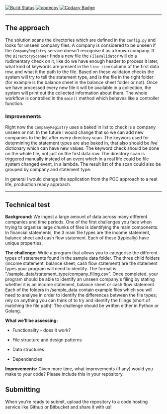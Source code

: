 [![Build Status](https://travis-ci.org/dev-11/valsys-backend-tech-test.svg?branch=master)](https://travis-ci.org/dev-11/valsys-backend-tech-test)
[![codecov](https://codecov.io/gh/dev-11/valsys-backend-tech-test/branch/master/graph/badge.svg)](https://codecov.io/gh/dev-11/valsys-backend-tech-test)
[![Codacy Badge](https://api.codacy.com/project/badge/Grade/0c5c148925e04728a06df0a44d2ab43f)](https://www.codacy.com/manual/dev-11/valsys-backend-tech-test?utm_source=github.com&amp;utm_medium=referral&amp;utm_content=dev-11/valsys-backend-tech-test&amp;utm_campaign=Badge_Grade)

---

## The approach

The solution scans the directories which are defined in the `config.py` and looks for unseen company files. A company is considered to be unseen if the `CompanyRegistry` service doesn't recognise it as a known company. If the `DirectoryScanner` finds a new file the `FileValidator` will do a rudimentary check on it, like do we have enough header to process it later, what kind of keywords are present in the `line item` column of the first data row, and what it the path to the file. Based on these validaton checks the system will try to tell the statement type, and is the file in the right folder (for example is the balance sheet in the balance sheet folder or not). Once we have processed every new file it will be available in a collection, the system will print out the collected information about them. The whole workflow is controlled in the `main()` method which behaves like a controller function.

### Improvements
Right now the `CompanyRegistry` uses a baked in list to check is a company unseen or not. In the future I would change that so we can add new companies to the list after every directory scan. The keywors used for determining the statement types are also baked in, that also should be _live_ dictionary which can have new values. The keyword check should be done on the whole file, not just on the first data row. The directory scan is triggered manually instead of an event which in a real life could be file system changed event, in a lambda. The result list of the scan could also be grouped by company and statement type. 

In general I would change the application from the POC approach to a real life, production ready approach. 

---

## Technical test


**Background:** We ingest a large amount of data across many different companies and time periods. One of the first challenges you face when trying to organise large chunks of files is identifying the main components. In financial statements, the 3 main file types are the income statement, balance sheet and cash flow statement. Each of these (typically) have unique properties.


**The challenge:** Write a program that allows you to categorise the different types of statements found in the sample data folder. The three child folders (income statement, balance sheet, cash flow statement) are the statement types your program will need to identify. The format is "/sample_data/statement_type/company_filing.csv". Once completed, your program should be able to identify an unseen company's filing by stating whether it is an income statement, balance sheet or cash flow statement. Each of the folders in /sample_data contain example files which you will need to analyse in order to identify the differences between the file types; rely on anything you can think of to try and identify the filings (short of matching the file path)! The challenge should be written either in Python or Golang.


**What we’ll be assessing:**

- Functionality - does it work?

- File structure and design patterns

- Data structures

- Dependencies

**Improvements:**
Given more time, what improvements (if any) would you make to your code? Please include this in your repository.

## Submitting
When you're ready to submit, upload the repository to a code hosting service like Github or Bitbucket and share it with us!
